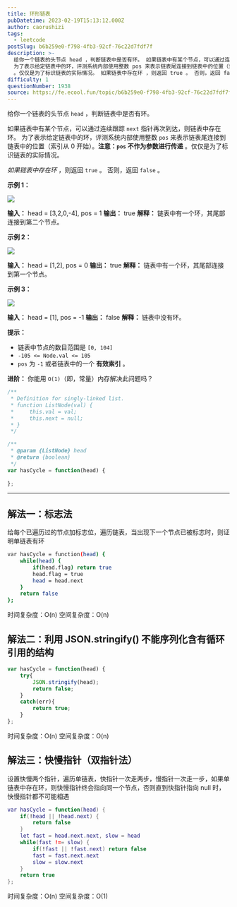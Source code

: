 ```yaml
---
title: 环形链表
pubDatetime: 2023-02-19T15:13:12.000Z
author: caorushizi
tags:
  - leetcode
postSlug: b6b259e0-f798-4fb3-92cf-76c22d7fdf7f
description: >-
  给你一个链表的头节点 head ，判断链表中是否有环。 如果链表中有某个节点，可以通过连续跟踪 next 指针再次到达，则链表中存在环。
  为了表示给定链表中的环，评测系统内部使用整数 pos 来表示链表尾连接到链表中的位置（索引从 0 开始）。注意：pos 不作为参数进行传递
  。仅仅是为了标识链表的实际情况。 如果链表中存在环 ，则返回 true 。 否则，返回 false 。 示例 1： 输入：
difficulty: 1
questionNumber: 1938
source: https://fe.ecool.fun/topic/b6b259e0-f798-4fb3-92cf-76c22d7fdf7f
---
```


给你一个链表的头节点 `head` ，判断链表中是否有环。

如果链表中有某个节点，可以通过连续跟踪 `next` 指针再次到达，则链表中存在环。 为了表示给定链表中的环，评测系统内部使用整数 `pos` 来表示链表尾连接到链表中的位置（索引从 0 开始）。**注意：`pos` 不作为参数进行传递** 。仅仅是为了标识链表的实际情况。

_如果链表中存在环_ ，则返回 `true` 。 否则，返回 `false` 。

**示例 1：**

![](https://static.ecool.fun/article/aefe67d2-1969-41a6-acc9-0c03a901302f.png)

**输入：** head = [3,2,0,-4], pos = 1
**输出：** true
**解释：** 链表中有一个环，其尾部连接到第二个节点。

**示例 2：**

![](https://static.ecool.fun/article/ba5d3f1b-fad9-4343-8caa-77624e0894d3.png)

**输入：** head = [1,2], pos = 0
**输出：** true
**解释：** 链表中有一个环，其尾部连接到第一个节点。

**示例 3：**

![](https://static.ecool.fun/article/427b79ba-bc65-4e4e-aa35-30885de75b73.png)

**输入：** head = [1], pos = -1
**输出：** false
**解释：** 链表中没有环。

**提示：**

* 链表中节点的数目范围是 `[0, 104]`
* `-105 <= Node.val <= 105`
* `pos` 为 `-1` 或者链表中的一个 **有效索引** 。

**进阶：** 你能用 `O(1)`（即，常量）内存解决此问题吗？

```js
/**
 * Definition for singly-linked list.
 * function ListNode(val) {
 *     this.val = val;
 *     this.next = null;
 * }
 */

/**
 * @param {ListNode} head
 * @return {boolean}
 */
var hasCycle = function(head) {
    
};
```

---

## 解法一：标志法

给每个已遍历过的节点加标志位，遍历链表，当出现下一个节点已被标志时，则证明单链表有环

```bash
var hasCycle = function(head) {
    while(head) {
        if(head.flag) return true
        head.flag = true
        head = head.next
    }
    return false
};
```

时间复杂度：O(n) 空间复杂度：O(n)

## 解法二：利用 JSON.stringify() 不能序列化含有循环引用的结构

```javascript
var hasCycle = function(head) {
    try{
        JSON.stringify(head);
        return false;
    }
    catch(err){
        return true;
    }
};
```

时间复杂度：O(n) 空间复杂度：O(n)

## 解法三：快慢指针（双指针法）

设置快慢两个指针，遍历单链表，快指针一次走两步，慢指针一次走一步，如果单链表中存在环，则快慢指针终会指向同一个节点，否则直到快指针指向 null 时，快慢指针都不可能相遇

```lua
var hasCycle = function(head) {
    if(!head || !head.next) {
        return false
    }
    let fast = head.next.next, slow = head
    while(fast !== slow) {
        if(!fast || !fast.next) return false
        fast = fast.next.next
        slow = slow.next
    }
    return true
};
```

时间复杂度：O(n) 空间复杂度：O(1)

